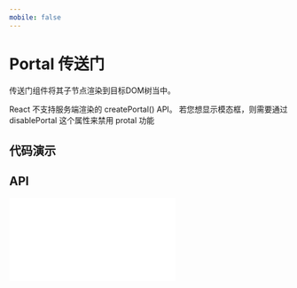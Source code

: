 ```yaml
---
mobile: false
---
```


# Portal 传送门

传送门组件将其子节点渲染到目标DOM树当中。


<Alert type="warning">
   React 不支持服务端渲染的 createPortal() API。 若您想显示模态框，则需要通过 disablePortal 这个属性来禁用 protal 功能
</Alert>

## 代码演示

<code src="../../packages/wonder-ui/src/Portal/demo/demo1.tsx"></code>

## API

<embed src="../../packages/wonder-ui/src/Portal/index.md"></embed>
